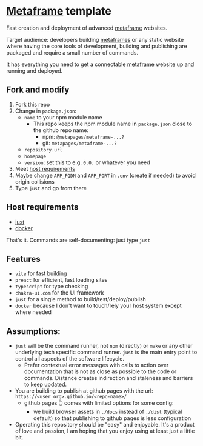 # [Metaframe](https://metapages.org/) template

Fast creation and deployment of advanced [metaframe](https://metapages.org/) websites.

Target audience: developers building [metaframes](https://metapages.org/) or any static website where having the core tools of development, building and publishing are packaged and require a small number of commands.

It has everything you need to get a connectable [metaframe](https://metapages.org/) website up and running and deployed.

## Fork and modify

1) Fork this repo
2) Change in `package.json`:
   - `name` to your npm module name
     - This repo keeps the npm module name in `package.json` close to the github repo name:
       - npm: `@metapages/metaframe-...?`
       - git: `metapages/metaframe-...?`
   - `repository.url`
   - `homepage`
   - `version`: set this to e.g. `0.0.` or whatever you need
3) Meet [host requirements](#host-requirements)
4) Maybe change `APP_FQDN` and `APP_PORT` in `.env` (create if needed) to avoid origin collisions
5) Type `just` and go from there

## Host requirements

  - [just](https://github.com/casey/just#installation)
  - [docker](https://www.docker.com/products/docker-desktop)

That's it. Commands are self-documenting: just type `just`

## Features

- `vite` for fast building
- `preact` for efficient, fast loading sites
- `typescript` for type checking
- `chakra-ui.com` for the UI framework
- `just` for a single method to build/test/deploy/publish
- `docker` because I don't want to touch/rely your host system except where needed

## Assumptions:

 - `just` will be the command runner, not `npm` (directly) or `make` or any other underlying tech specific command runner. `just` is the main entry point to control all aspects of the software lifecycle.
   - Prefer contextual error messages with calls to action over documentation that is not as close as possible to the code or commands. Distance creates indirection and staleness and barriers to keep updated.
 - You are building to publish at github pages with the url: `https://<user_org>.github.io/<repo-name>/`
   - github pages 👆 comes with limited options for some config:
     - we build browser assets in `./docs` instead of `./dist` (typical default) so that publishing to github pages is less configuration
 - Operating this repository should be "easy" and enjoyable. It's a product of love and passion, I am hoping that you enjoy using at least just a little bit.
